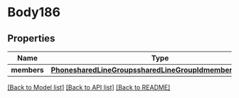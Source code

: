 # Body186

## Properties
Name | Type | Description | Notes
------------ | ------------- | ------------- | -------------
**members** | [**PhonesharedLineGroupssharedLineGroupIdmembersMembers**](PhonesharedLineGroupssharedLineGroupIdmembersMembers.md) |  | [optional] 

[[Back to Model list]](../README.md#documentation-for-models) [[Back to API list]](../README.md#documentation-for-api-endpoints) [[Back to README]](../README.md)

